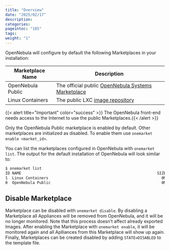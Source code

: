 ```yaml
---
title: "Overview"
date: "2025/02/17"
description:
categories:
pageintoc: "185"
tags:
weight: "1"
---
```


<a id="public-marketplaces-overview"></a>

<!--# Public Marketplaces -->

OpenNebula will configure by default the following Marketplaces in your installation:

| Marketplace Name   | Description                                                                                 |
|--------------------|---------------------------------------------------------------------------------------------|
| OpenNebula Public  | The official public [OpenNebula Systems Marketplace](http://marketplace.opennebula.systems) |
| Linux Containers   | The public LXC [image repository](https://images.linuxcontainers.org)                       |

{{< alert title="Important" color="success" >}}
The OpenNebula front-end needs access to the Internet to use the public Marketplaces.{{< /alert >}} 

Only the OpenNebula Public marketplace is enabled by default. Other marketplaces are initialized as disabled. To enable them use `onemarket enable <market_id>`.

You can list the marketplaces configured in OpenNebula with `onemarket list`. The output for the default installation of OpenNebula will look similar to:

```default
$ onemarket list
ID NAME                                                            SIZE AVAIL   APPS MAD     ZONE STAT
1  Linux Containers                                                  0M -          0 linuxco    0 off
0  OpenNebula Public                                                 0M -         48 one        0 on
```

<a id="marketplace-disable"></a>

## Disable Marketplace

Marketplace can be disabled with `onemarket disable`. By disabling a Marketplace all Appliances will be removed from OpenNebula, and it will be no longer monitored. Note that this process doesn’t affect already exported Images. After enabling the Marketplace with `onemarket enable`, it will be monitored again and all Aplliances from this Marketplace will show up again. Finally, Marketplaces can be created disabled by adding `STATE=DISABLED` to the template file.
